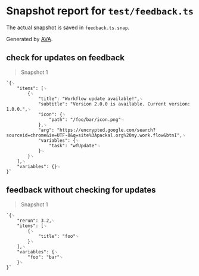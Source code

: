 # Snapshot report for `test/feedback.ts`

The actual snapshot is saved in `feedback.ts.snap`.

Generated by [AVA](https://ava.li).

## check for updates on feedback

> Snapshot 1

    `{␊
    	"items": [␊
    		{␊
    			"title": "Workflow update available!",␊
    			"subtitle": "Version 2.0.0 is available. Current version: 1.0.0.",␊
    			"icon": {␊
    				"path": "/foo/bar/icon.png"␊
    			},␊
    			"arg": "https://encrypted.google.com/search?sourceid=chrome&ie=UTF-8&q=site%3Apackal.org%20my.work.flow&btnI",␊
    			"variables": {␊
    				"task": "wfUpdate"␊
    			}␊
    		}␊
    	],␊
    	"variables": {}␊
    }`

## feedback without checking for updates

> Snapshot 1

    `{␊
    	"rerun": 3.2,␊
    	"items": [␊
    		{␊
    			"title": "foo"␊
    		}␊
    	],␊
    	"variables": {␊
    		"foo": "bar"␊
    	}␊
    }`
